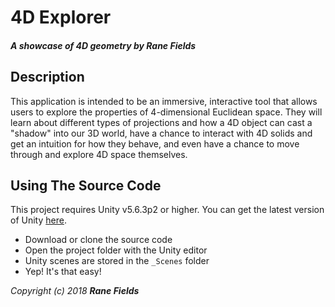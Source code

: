 # 4D Explorer

#### _A showcase of 4D geometry by Rane Fields_

## Description

This application is intended to be an immersive, interactive tool that allows users to explore the properties of 4-dimensional Euclidean space. They will learn about different types of projections and how a 4D object can cast a "shadow" into our 3D world, have a chance to interact with 4D solids and get an intuition for how they behave, and even have a chance to move through and explore 4D space themselves.

## Using The Source Code

This project requires Unity v5.6.3p2 or higher. You can get the latest version of Unity [here](https://store.unity.com/).

* Download or clone the source code
* Open the project folder with the Unity editor
* Unity scenes are stored in the `_Scenes` folder
* Yep! It's that easy!

_Copyright (c) 2018 **Rane Fields**_
